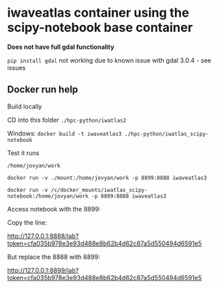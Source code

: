 # iwaveatlas container using the scipy-notebook base container

**Does not have full gdal functionality**

`pip install gdal` not working due to known issue with gdal 3.0.4 - see issues

## Docker run help

Build locally

CD into this folder `./hpc-python/iwatlas2`

Windows:
`docker build -t iwaveatlas3 ./hpc-python/iwatlas_scipy-notebook`

Test it runs

`/home/jovyan/work`

`docker run -v ./mount:/home/jovyan/work -p 8899:8888 iwaveatlas3`

`docker run -v /c/docker_mounts/iwatlas_scipy-notebook:/home/jovyan/work -p 8899:8888 iwaveatlas3`

Access notebook with the 8899:

Copy the line:

http://127.0.0.1:8888/lab?token=cfa035b978e3e93d488e8b62b4d62c87a5d550494d6591e5

But replace the 8888 with 8899:

http://127.0.0.1:8899/lab?token=cfa035b978e3e93d488e8b62b4d62c87a5d550494d6591e5




